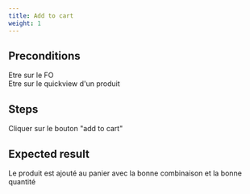 ```yaml
---
title: Add to cart
weight: 1
---
```


## Preconditions

Etre sur le FO\
Etre sur le quickview d'un produit
## Steps

Cliquer sur le bouton "add to cart"

## Expected result

Le produit est ajouté au panier avec la bonne combinaison et la bonne quantité

